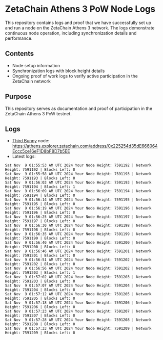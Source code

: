 # ZetaChain Athens 3 PoW Node Logs
This repository contains logs and proof that we have successfully set up and run a node on the ZetaChain Athens 3 network. The logs demonstrate continuous node operation, including synchronization details and performance.

## Contents
- Node setup information
- Synchronization logs with block height details
- Ongoing proof of work logs to verify active participation in the ZetaChain network

## Purpose
This repository serves as documentation and proof of participation in the ZetaChain Athens 3 PoW testnet.

## Logs

- [Third Bunny](https://thirdbunny.xyz/) node: https://athens.explorer.zetachain.com/address/0x225254d35dE666064Eccc5ce16eF1D8bF8D7b5EE
- Latest logs:
```
Sat Nov  9 01:55:53 AM UTC 2024 Your Node Height: 7591192 | Network Height: 7591192 | Blocks Left: 0
Sat Nov  9 01:55:58 AM UTC 2024 Your Node Height: 7591193 | Network Height: 7591193 | Blocks Left: 0
Sat Nov  9 01:56:03 AM UTC 2024 Your Node Height: 7591193 | Network Height: 7591194 | Blocks Left: 1
Sat Nov  9 01:56:09 AM UTC 2024 Your Node Height: 7591194 | Network Height: 7591194 | Blocks Left: 0
Sat Nov  9 01:56:14 AM UTC 2024 Your Node Height: 7591195 | Network Height: 7591195 | Blocks Left: 0
Sat Nov  9 01:56:19 AM UTC 2024 Your Node Height: 7591196 | Network Height: 7591196 | Blocks Left: 0
Sat Nov  9 01:56:25 AM UTC 2024 Your Node Height: 7591197 | Network Height: 7591197 | Blocks Left: 0
Sat Nov  9 01:56:30 AM UTC 2024 Your Node Height: 7591198 | Network Height: 7591198 | Blocks Left: 0
Sat Nov  9 01:56:35 AM UTC 2024 Your Node Height: 7591199 | Network Height: 7591199 | Blocks Left: 0
Sat Nov  9 01:56:40 AM UTC 2024 Your Node Height: 7591200 | Network Height: 7591200 | Blocks Left: 0
Sat Nov  9 01:56:46 AM UTC 2024 Your Node Height: 7591201 | Network Height: 7591201 | Blocks Left: 0
Sat Nov  9 01:56:51 AM UTC 2024 Your Node Height: 7591202 | Network Height: 7591202 | Blocks Left: 0
Sat Nov  9 01:56:56 AM UTC 2024 Your Node Height: 7591202 | Network Height: 7591203 | Blocks Left: 1
Sat Nov  9 01:57:02 AM UTC 2024 Your Node Height: 7591203 | Network Height: 7591203 | Blocks Left: 0
Sat Nov  9 01:57:07 AM UTC 2024 Your Node Height: 7591204 | Network Height: 7591204 | Blocks Left: 0
Sat Nov  9 01:57:12 AM UTC 2024 Your Node Height: 7591205 | Network Height: 7591205 | Blocks Left: 0
Sat Nov  9 01:57:18 AM UTC 2024 Your Node Height: 7591206 | Network Height: 7591206 | Blocks Left: 0
Sat Nov  9 01:57:23 AM UTC 2024 Your Node Height: 7591207 | Network Height: 7591207 | Blocks Left: 0
Sat Nov  9 01:57:28 AM UTC 2024 Your Node Height: 7591208 | Network Height: 7591208 | Blocks Left: 0
Sat Nov  9 01:57:33 AM UTC 2024 Your Node Height: 7591209 | Network Height: 7591209 | Blocks Left: 0
```
